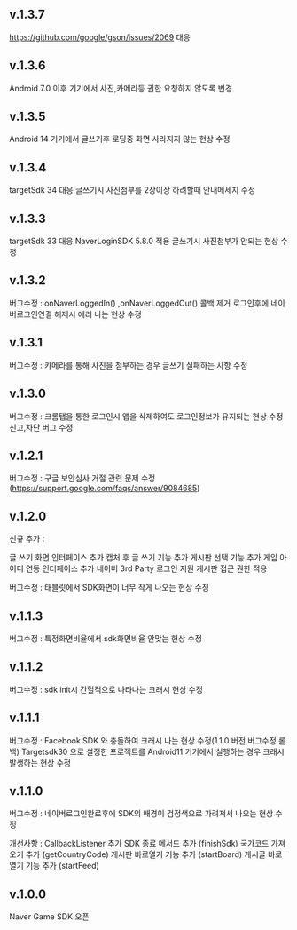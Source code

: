 v.1.3.7
-------------
  https://github.com/google/gson/issues/2069 대응


v.1.3.6
-------------
  Android 7.0 이후 기기에서 사진,카메라등 권한 요청하지 않도록 변경

v.1.3.5
-------------
  Android 14 기기에서 글쓰기후 로딩중 화면 사라지지 않는 현상 수정

v.1.3.4
-------------
  targetSdk 34 대응
  글쓰기시 사진첨부를 2장이상 하려할때 안내메세지 수정

v.1.3.3
-------------
  targetSdk 33 대응
  NaverLoginSDK 5.8.0 적용
  글쓰기시 사진첨부가 안되는 현상 수정


v.1.3.2
-------------
버그수정 :
  onNaverLoggedIn() ,onNaverLoggedOut() 콜백 제거
  로그인후에 네이버로그인연결 해제시 에러 나는 현상 수정


v.1.3.1
-------------

버그수정 :
 카메라를 통해 사진을 첨부하는 경우 글쓰기 실패하는 사항 수정 



v.1.3.0
-------------

버그수정 :
 크롬탭을 통한 로그인시 앱을 삭제하여도 로그인정보가 유지되는 현상 수정 
 신고,차단 버그 수정



v.1.2.1
-------------
버그수정 :
 구글 보안심사 거절 관련 문제 수정 (https://support.google.com/faqs/answer/9084685)




v.1.2.0
-------------
신규 추가 :

 글 쓰기 화면 인터페이스 추가
 캡처 후 글 쓰기 기능 추가
 게시판 선택 기능 추가
 게임 아이디 연동 인터페이스 추가
 네이버 3rd Party 로그인 지원
 게시판 접근 권한 적용

버그수정 :
 태블릿에서 SDK화면이 너무 작게 나오는 현상 수정





v.1.1.3
-------------
버그수정 :
 특정화면비율에서 sdk화면비율 안맞는 현상 수정




v.1.1.2
-------------
버그수정 :
 sdk init시 간헐적으로 나타나는 크래시 현상 수정




v.1.1.1
-------------
버그수정 : 
 Facebook SDK 와 충돌하여 크래시 나는 현상 수정(1.1.0 버전 버그수정 롤백)
 Targetsdk30 으로 설정한 프로젝트를 Android11 기기에서 실행하는 경우 크래시 발생하는 현상 수정




v.1.1.0
-------------
버그수정 : 
 네이버로그인완료후에 SDK의 배경이 검정색으로 가려져서 나오는 현상 수정
 
개선사항 :
 CallbackListener 추가
 SDK 종료 메서드 추가 (finishSdk)
 국가코드 가져오기 추가 (getCountryCode)
 게시판 바로열기 기능 추가 (startBoard)
 게시글 바로열기 기능 추가 (startFeed)




v.1.0.0
-------------
 Naver Game SDK 오픈



